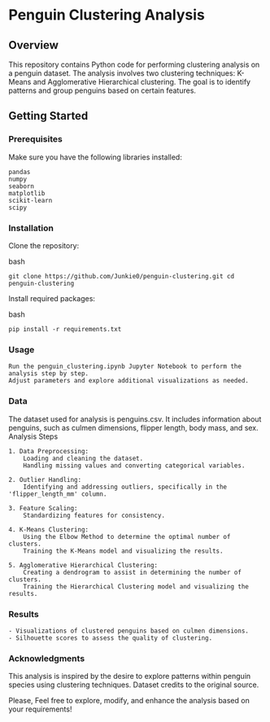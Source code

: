 # Penguin Clustering Analysis
## Overview

This repository contains Python code for performing clustering analysis on a penguin dataset. The analysis involves two clustering techniques: K-Means and Agglomerative Hierarchical clustering. The goal is to identify patterns and group penguins based on certain features.
## Getting Started
### Prerequisites

Make sure you have the following libraries installed:

    pandas
    numpy
    seaborn
    matplotlib
    scikit-learn
    scipy

### Installation

Clone the repository:

bash

`git clone https://github.com/Junkie0/penguin-clustering.git
cd penguin-clustering`

Install required packages:

bash

`pip install -r requirements.txt`

### Usage

    Run the penguin_clustering.ipynb Jupyter Notebook to perform the analysis step by step.
    Adjust parameters and explore additional visualizations as needed.

### Data

The dataset used for analysis is penguins.csv. It includes information about penguins, such as culmen dimensions, flipper length, body mass, and sex.
Analysis Steps

    1. Data Preprocessing:
        Loading and cleaning the dataset.
        Handling missing values and converting categorical variables.

    2. Outlier Handling:
        Identifying and addressing outliers, specifically in the 'flipper_length_mm' column.

    3. Feature Scaling:
        Standardizing features for consistency.

    4. K-Means Clustering:
        Using the Elbow Method to determine the optimal number of clusters.
        Training the K-Means model and visualizing the results.

    5. Agglomerative Hierarchical Clustering:
        Creating a dendrogram to assist in determining the number of clusters.
        Training the Hierarchical Clustering model and visualizing the results.

### Results

    - Visualizations of clustered penguins based on culmen dimensions.
    - Silhouette scores to assess the quality of clustering.

### Acknowledgments

This analysis is inspired by the desire to explore patterns within penguin species using clustering techniques. Dataset credits to the original source.

Please, Feel free to explore, modify, and enhance the analysis based on your requirements!

